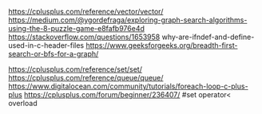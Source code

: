 https://cplusplus.com/reference/vector/vector/
https://medium.com/@ygordefraga/exploring-graph-search-algorithms-using-the-8-puzzle-game-e8fafb976e4d
https://stackoverflow.com/questions/1653958 why-are-ifndef-and-define-used-in-c-header-files
https://www.geeksforgeeks.org/breadth-first-search-or-bfs-for-a-graph/

https://cplusplus.com/reference/set/set/
https://cplusplus.com/reference/queue/queue/
https://www.digitalocean.com/community/tutorials/foreach-loop-c-plus-plus
https://cplusplus.com/forum/beginner/236407/ #set operator< overload